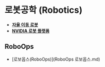 # 로봇공학 (Robotics)

- [**자율 이동 로봇**](amr/index.md)
- [**NVIDIA 로봇 플랫폼**](nvidia/index.md)

## RoboOps

- [로보옵스(RoboOps)](RoboOps 로보옵스.md)
